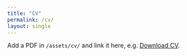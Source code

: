 ```yaml
---
title: "CV"
permalink: /cv/
layout: single
---
```


Add a PDF in `/assets/cv/` and link it here, e.g. [Download CV](/assets/cv/Philippine_Burdeau_CV.pdf).